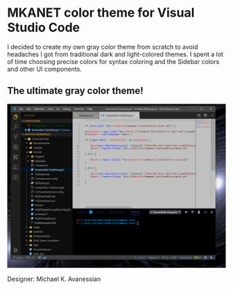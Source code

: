 # MKANET color theme for Visual Studio Code

I decided to create my own gray color theme from scratch to avoid headaches I got from traditional dark and light-colored themes.  I spent a lot of time choosing precise colors for syntax coloring and the Sidebar colors and other UI components.

## The ultimate gray color theme!

![Theme Screenshot](./screenshots/screenshot1.png)

Designer: Michael K. Avanessian
